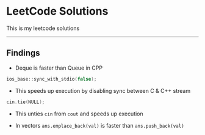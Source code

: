 # LeetCode Solutions

This is my leetcode solutions

---

## Findings

- Deque is faster than Queue in CPP

```cpp
ios_base::sync_with_stdio(false);
```

- This speeds up execution by disabling sync between C & C++ stream

```cpp
cin.tie(NULL);
```

- This unties `cin` from `cout` and speeds up execution

- In vectors `ans.emplace_back(val)` is faster than `ans.push_back(val)`
